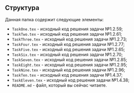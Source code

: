 ## Структура

Данная папка содержит следующие элементы:

* `TaskOne.tex` - исходный код решения задачи №1.2.59;
* `TaskTwo.tex` - исходный код решения задачи №1.2.61;
* `TaskThree.tex` - исходный код решения задачи №1.2.73;
* `TaskFour.tex` - исходный код решения задачи №1.2.77;
* `TaskFive.tex` - исходный код решения задачи №1.2.65;
* `TaskSix.tex` - исходный код решения задачи №1.2.70;
* `TaskSeven.tex` - исходный код решения задачи №1.2.85;
* `TaskEight.tex` - исходный код решения задачи №1.2.95;
* `TaskNine.tex` - исходный код решения задачи №1.2.96;
* `TaskTen.tex` - исходный код решения задачи №1.4.37;
* `TaskEleven.tex` - исходный код решения задачи №1.4.38;
* `README.md` - файл, который вы сейчас читаете.